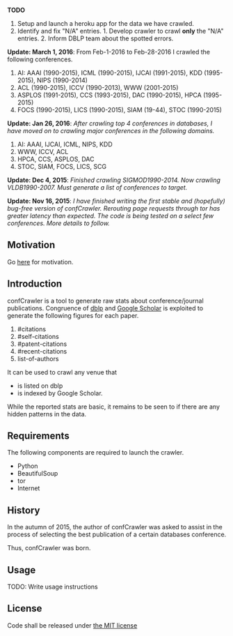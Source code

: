 **TODO** 
  1. Setup and launch a heroku app for the data we have crawled.
  2. Identify and fix "N/A" entries.
    1. Develop crawler to crawl **only** the "N/A" entries.
    2. Inform DBLP team about the spotted errors.

**Update: March 1, 2016**: From Feb-1-2016 to Feb-28-2016 I crawled the following conferences.
  1. AI: AAAI (1990-2015), ICML (1990-2015), IJCAI (1991-2015), KDD (1995-2015), NIPS (1990-2014)
  2. ACL (1990-2015), ICCV (1990-2013), WWW (2001-2015)
  3. ASPLOS (1991-2015), CCS (1993-2015), DAC (1990-2015), HPCA (1995-2015)
  4. FOCS (1990-2015), LICS (1990-2015), SIAM (19-44), STOC (1990-2015)

**Update: Jan 26, 2016**: _After crawling top 4 conferences in databases, I have moved on to crawling major conferences in the following domains._
  1. AI: AAAI, IJCAI, ICML, NIPS, KDD
  2. WWW, ICCV, ACL
  3. HPCA, CCS, ASPLOS, DAC
  4. STOC, SIAM, FOCS, LICS, SCG

**Update: Dec 4, 2015**: _Finished crawling SIGMOD1990-2014. Now crawling VLDB1990-2007. Must generate a list of conferences to target._

**Update: Nov 16, 2015**: _I have finished writing the first stable and (hopefully) bug-free version of confCrawler. Rerouting page requests through tor has greater latency than expected. The code is being tested on a select few conferences. More details to follow._

## Motivation

Go [here](https://github.com/shashwatx/confCrawler/blob/master/MOTIVATION.md) for motivation.

## Introduction

confCrawler is a tool to generate raw stats about conference/journal publications. Congruence of [dblp](http://dblp.uni-trier.de/) and [Google Scholar](http://scholar.google.com) is exploited to generate the following figures for each paper.
  1. #citations
  2. #self-citations
  3. #patent-citations
  4. #recent-citations
  5. list-of-authors

It can be used to crawl any venue that
* is listed on dblp 
* is indexed by Google Scholar.

While the reported stats are basic, it remains to be seen to if there are any hidden patterns in the data.

## Requirements

The following components are required to launch the crawler.
 * Python
 * BeautifulSoup
 * tor
 * Internet

## History

In the autumn of 2015, the author of confCrawler was asked to assist
in the process of selecting the best publication of a certain databases conference.

Thus, confCrawler was born.

## Usage

TODO: Write usage instructions

## License

Code shall be released under [the MIT license](https://github.com/shashwatx/confCrawler/blob/master/LICENSE)
